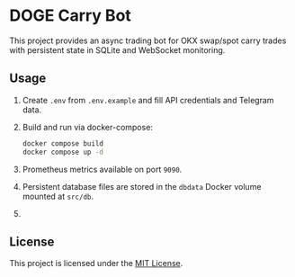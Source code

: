 # DOGE Carry Bot

This project provides an async trading bot for OKX swap/spot carry trades with
persistent state in SQLite and WebSocket monitoring.

## Usage

1. Create `.env` from `.env.example` and fill API credentials and Telegram data.
2. Build and run via docker-compose:
   ```bash
   docker compose build
   docker compose up -d
   ```
3. Prometheus metrics available on port `9090`.

4. Persistent database files are stored in the `dbdata` Docker volume mounted at `src/db`.
5. 
## License

This project is licensed under the [MIT License](LICENSE).



